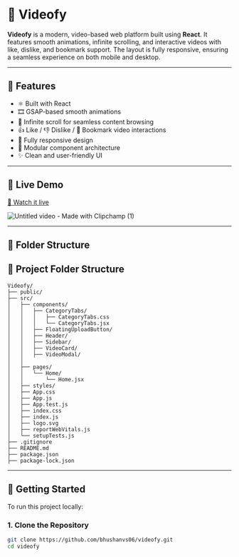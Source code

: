 # 🔺 Videofy

**Videofy** is a modern, video-based web platform built using **React**. It features smooth animations, infinite scrolling, and interactive videos with like, dislike, and bookmark support. The layout is fully responsive, ensuring a seamless experience on both mobile and desktop.

---

## 🔺 Features

- ⚛️ Built with React
- 🎞️ GSAP-based smooth animations
- 🔁 Infinite scroll for seamless content browsing
- 👍 Like / 👎 Dislike / 📌 Bookmark video interactions
- 📱 Fully responsive design
- 🧩 Modular component architecture
- ✨ Clean and user-friendly UI

---

## 🔺 Live Demo

[🚀 Watch it live](https://videofy-teal.vercel.app/)

 ![Untitled video - Made with Clipchamp (1)](https://github.com/user-attachments/assets/6399d7ae-dbf3-49ad-b796-178272bc3761)


---

## 🔺 Folder Structure

## 📁 Project Folder Structure

```text
Videofy/
├── public/
├── src/
│   ├── components/
│   │   ├── CategoryTabs/
│   │   │   ├── CategoryTabs.css
│   │   │   └── CategoryTabs.jsx
│   │   ├── FloatingUploadButton/
│   │   ├── Header/
│   │   ├── Sidebar/
│   │   ├── VideoCard/
│   │   ├── VideoModal/
│   │   
│   ├── pages/
│   │   └── Home/
│   │       └── Home.jsx
│   ├── styles/
│   ├── App.css
│   ├── App.js
│   ├── App.test.js
│   ├── index.css
│   ├── index.js
│   ├── logo.svg
│   ├── reportWebVitals.js
│   └── setupTests.js
├── .gitignore
├── README.md
├── package.json
├── package-lock.json

```
---

## 🔺 Getting Started

To run this project locally:

### 1. Clone the Repository

```bash
git clone https://github.com/bhushanvs06/videofy.git
cd videofy
